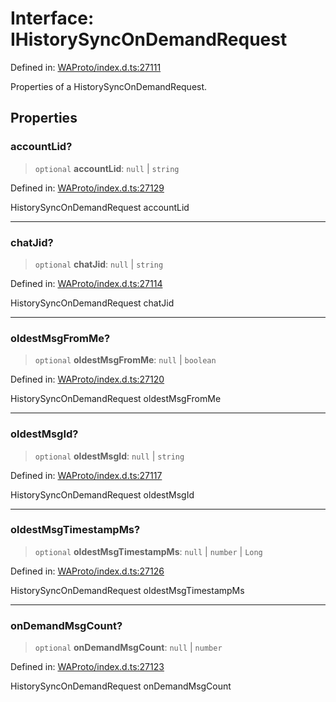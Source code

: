 # Interface: IHistorySyncOnDemandRequest

Defined in: [WAProto/index.d.ts:27111](https://github.com/Fokusdotid/Baileys/blob/49e815e65b8f4aea31725e09dcf4815734557e39/WAProto/index.d.ts#L27111)

Properties of a HistorySyncOnDemandRequest.

## Properties

### accountLid?

> `optional` **accountLid**: `null` \| `string`

Defined in: [WAProto/index.d.ts:27129](https://github.com/Fokusdotid/Baileys/blob/49e815e65b8f4aea31725e09dcf4815734557e39/WAProto/index.d.ts#L27129)

HistorySyncOnDemandRequest accountLid

***

### chatJid?

> `optional` **chatJid**: `null` \| `string`

Defined in: [WAProto/index.d.ts:27114](https://github.com/Fokusdotid/Baileys/blob/49e815e65b8f4aea31725e09dcf4815734557e39/WAProto/index.d.ts#L27114)

HistorySyncOnDemandRequest chatJid

***

### oldestMsgFromMe?

> `optional` **oldestMsgFromMe**: `null` \| `boolean`

Defined in: [WAProto/index.d.ts:27120](https://github.com/Fokusdotid/Baileys/blob/49e815e65b8f4aea31725e09dcf4815734557e39/WAProto/index.d.ts#L27120)

HistorySyncOnDemandRequest oldestMsgFromMe

***

### oldestMsgId?

> `optional` **oldestMsgId**: `null` \| `string`

Defined in: [WAProto/index.d.ts:27117](https://github.com/Fokusdotid/Baileys/blob/49e815e65b8f4aea31725e09dcf4815734557e39/WAProto/index.d.ts#L27117)

HistorySyncOnDemandRequest oldestMsgId

***

### oldestMsgTimestampMs?

> `optional` **oldestMsgTimestampMs**: `null` \| `number` \| `Long`

Defined in: [WAProto/index.d.ts:27126](https://github.com/Fokusdotid/Baileys/blob/49e815e65b8f4aea31725e09dcf4815734557e39/WAProto/index.d.ts#L27126)

HistorySyncOnDemandRequest oldestMsgTimestampMs

***

### onDemandMsgCount?

> `optional` **onDemandMsgCount**: `null` \| `number`

Defined in: [WAProto/index.d.ts:27123](https://github.com/Fokusdotid/Baileys/blob/49e815e65b8f4aea31725e09dcf4815734557e39/WAProto/index.d.ts#L27123)

HistorySyncOnDemandRequest onDemandMsgCount

